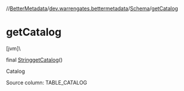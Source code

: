 //[BetterMetadata](../../../index.md)/[dev.warrengates.bettermetadata](../index.md)/[Schema](index.md)/[getCatalog](get-catalog.md)

# getCatalog

[jvm]\

final [String](https://docs.oracle.com/javase/8/docs/api/java/lang/String.html)[getCatalog](get-catalog.md)()

Catalog

Source column: TABLE_CATALOG
